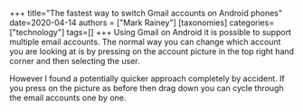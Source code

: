 +++
title="The fastest way to switch Gmail accounts on Android phones"
date=2020-04-14
authors = ["Mark Rainey"]
[taxonomies]
categories=["technology"]
tags=[]
+++
Using Gmail on Android it is possible to support multiple email accounts. The normal way you can change which account you are looking at is by pressing on the account picture in the top right hand corner and then selecting the user.
<!-- more -->

However I found a potentially quicker approach completely by accident. If you press on the picture as before then drag down you can cycle through the email accounts one by one.
